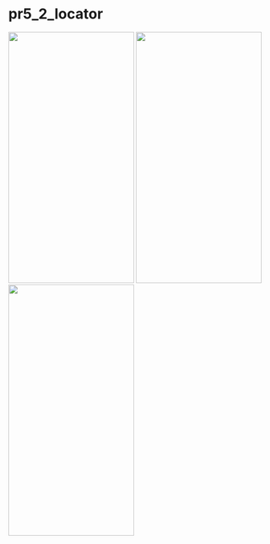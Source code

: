 # pr5_2_locator

<img src = "https://user-images.githubusercontent.com/113701661/203033748-2a7061ef-ff94-42d3-9936-6c99934c40d8.png" height = 500 width = 250>
<img src = "https://user-images.githubusercontent.com/113701661/203033821-3e4f84a8-c718-4244-b728-e37f82ba3ea7.png" height = 500 width = 250>
<img src = "https://user-images.githubusercontent.com/113701661/203033891-d7f10f76-978e-4828-b62d-8d23d5c0b726.png" height = 500 width = 250>
